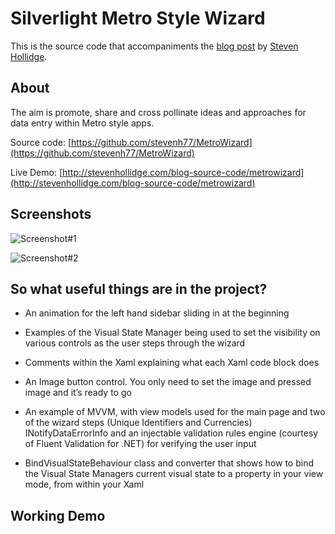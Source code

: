 # Silverlight Metro Style Wizard

This is the source code that accompaniments the [blog post](http://stevenhollidge.blogspot.co.uk/2012/06/silverlight-metro-style-wizard.html) by [Steven Hollidge](http://stevenhollidge.com).

## About
The aim is promote, share and cross pollinate ideas and approaches for data entry within Metro style apps.

Source code:  [https://github.com/stevenh77/MetroWizard](https://github.com/stevenh77/MetroWizard)

Live Demo:  [http://stevenhollidge.com/blog-source-code/metrowizard](http://stevenhollidge.com/blog-source-code/metrowizard)



## Screenshots

![Screenshot#1](http://stevenhollidge.com/blog-source-code/metrowizard/wizard.PNG)

![Screenshot#2](http://stevenhollidge.com/blog-source-code/metrowizard/wizard-currencies.PNG)

## So what useful things are in the project?

* An animation for the left hand sidebar sliding in at the beginning

* Examples of the Visual State Manager being used to set the visibility on various controls as the user steps through the wizard

* Comments within the Xaml explaining what each Xaml code block does

* An Image button control.  You only need to set the image and pressed image and it’s ready to go

* An example of MVVM, with view models used for the main page and two of the wizard steps (Unique Identifiers and Currencies)
INotifyDataErrorInfo and an injectable validation rules engine (courtesy of Fluent Validation for .NET) for verifying the user input

* BindVisualStateBehaviour class and converter that shows how to bind the Visual State Managers current visual state to a property in your view mode, from within your Xaml

## Working Demo

